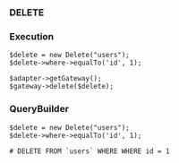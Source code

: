 ### DELETE


### Execution

```
$delete = new Delete("users");
$delete->where->equalTo('id', 1);

$adapter->getGateway();
$gateway->delete($delete);
```

### QueryBuilder

```
$delete = new Delete("users");
$delete->where->equalTo('id', 1);

# DELETE FROM `users` WHERE WHERE id = 1
```
